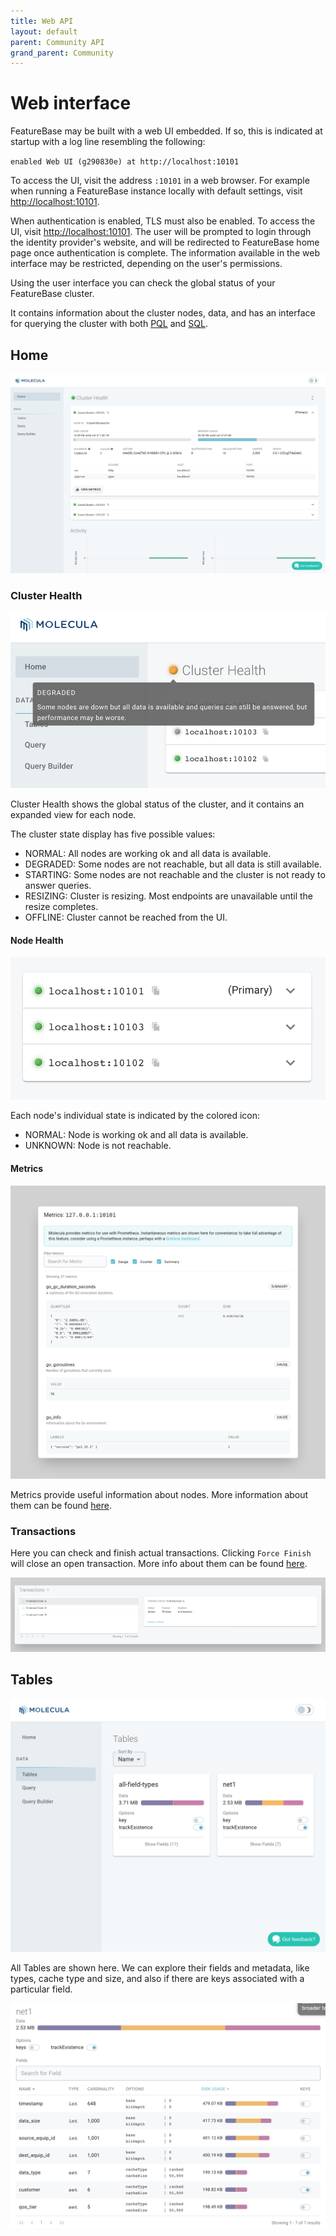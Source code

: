 ```yaml
---
title: Web API
layout: default
parent: Community API
grand_parent: Community
---
```


# Web interface

FeatureBase may be built with a web UI embedded. If so, this is indicated at startup with a log line resembling the following:

`enabled Web UI (g290830e) at http://localhost:10101`

To access the UI, visit the address `:10101` in a web browser. For example when running a FeatureBase instance locally with default settings, visit [http://localhost:10101](http://localhost:10101).

When authentication is enabled, TLS must also be enabled. To access the UI, visit [http://localhost:10101](http://localhost:10101). The user will be prompted to login through the identity provider's website, and will be redirected to FeatureBase home page once authentication is complete. The information available in the web interface may be restricted, depending on the user's permissions.

Using the user interface you can check the global status of your FeatureBase cluster.

It contains information about the cluster nodes, data, and has an interface for querying the cluster with both [PQL](/docs/pql-guide/pql-home) and [SQL](/docs/sql-guide/sql-guide-home).

## Home

![introduction](/assets/images/ui-home.png)

### Cluster Health

![cluster health problem](/assets/images/ui-cluster-health-problem.png)

Cluster Health shows the global status of the cluster,
and it contains an expanded view for each node.

The cluster state display has five possible values:

- <Status color="#57a852" /> NORMAL: All nodes are working ok and all data is available.
- <Status color="#ffa427" /> DEGRADED: Some nodes are not reachable, but all data is still available.
- <Status color="#cd6048" /> STARTING: Some nodes are not reachable and the cluster is not ready to answer queries.
- <Status color="#48b5cd" /> RESIZING: Cluster is resizing. Most endpoints are unavailable until the resize completes.
- <Status color="#a9a9a9" /> OFFLINE: Cluster cannot be reached from the UI.

#### Node Health

![cluster health](/assets/images/ui-node-status.png)

Each node's individual state is indicated by the colored icon:
- <Status color="#57a852" /> NORMAL: Node is working ok and all data is available.
- <Status color="#a9a9a9" /> UNKNOWN: Node is not reachable.

#### Metrics

![metrics](/assets/images/ui-metrics.png)

Metrics provide useful information about nodes.
More information about them can be found [here](/docs/community/com-config/old-monitoring#metrics).

### Transactions

Here you can check and finish actual transactions.
Clicking `Force Finish` will close an open transaction.
More info about them can be found [here](/docs/community/com-config/old-monitoring#metrics).

![transaction](/assets/images/ui-transactions.png)

## Tables
![tables ui](/assets/images/ui-tables.png)

All Tables are shown here.
We can explore their fields and metadata,
like types, cache type and size,
and also if there are keys associated with a particular field.

![fields](/assets/images/ui-fields.png)
